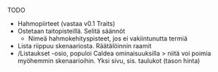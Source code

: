 TODO
- Hahmopiirteet (vastaa v0.1 Traits)
- Ostetaan taitopisteillä. Selitä säännöt
	- Nimeä hahmokehityspisteet, jos ei vakiintunutta termiä
- Lista riippuu skenaariosta. Räätälöinnin raamit
- /Listaukset -osio, populoi Caldea ominaisuuksilla > niitä voi poimia myöhemmin skenaarioihin. Yksi sivu, sis. taulukot (tason hinta)